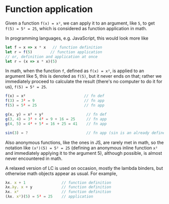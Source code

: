 # Function application

Given a function `f(x) = x²`, we can apply it to an argument, like `5`, to get `f(5) = 5² = 25`, which is considered as function application in math.

In programming languages, e.g. JavaScript, this would look more like

```js
let f = x => x * x   // function definition
let r = f(5)        // function application
// or, definition and application at once
let r = (x => x * x)(5)
```

In math, when the function `f`, defined as `f(x) = x²`, is applied to an argument like 5, this is denoted as `f(5)`, but it never ends on that; rather we immediately proceed to calculate the result (there's no computer to do it for us), `f(5) = 5² = 25`.

```js
f(x) = x²                          // fn def
f(3) = 3² = 9                      // fn app
f(5) = 5² = 25                     // fn app

g(x, y) = x² + y²                   // fn def
g(3, 4) = 3² + 4² = 9 + 16 = 25     // fn app
g(4, 5) = 4² + 5² = 16 + 25 = 41    // fn app

sin(3) = ?                          // fn app (sin is an already defined fn)
```

Also anonymous functions, like the ones in JS, are rarely met in math, so the notation like `(x²)(5) = 5² = 25` (defining an anonymous inline function `x²` and immediately applying it to the argument 5), although possible, is almost never encountered in math.

A relaxed version of LC is used on occasion, mostly the lambda binders, but otherwise math objects appear as usual. For example,

```js
λx. x + 1                // function definition
λx.λy. x + y             // function definition
λx. x²                   // function definition
(λx. x²)(5) = 5² = 25    // application
```
